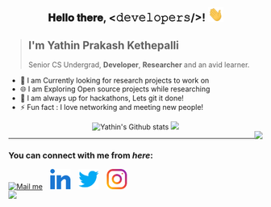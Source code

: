 ## <p align="center">𝐇𝐞𝐥𝐥𝐨 𝐭𝐡𝐞𝐫𝐞, <𝚍𝚎𝚟𝚎𝚕𝚘𝚙𝚎𝚛𝚜/>! <img src="https://github.com/ABSphreak/ABSphreak/blob/master/gifs/Hi.gif" width="30px"></p>

> ## I'm Yathin Prakash Kethepalli 
> Senior CS Undergrad, **Developer**, **Researcher** and an avid learner.

 - 👋 I am Currently looking for research projects to work on
 - 🌐 I am Exploring Open source projects while researching
 - 💭 I am always up for hackathons, Lets git it done!
 - ⚡ Fun fact : I love networking and meeting new people!

<div align="center">
<img width="370px" src="https://github-readme-stats.vercel.app/api?username=yathin017&show_icons=true&theme=radical&count_private=true&hide_border=true&title_color=FC6401&icon_color=FC6401&bg_color=0D111700&text_color=969696&custom_title=Yathin's+Github+Stats" alt="Yathin's Github stats" />
<img width="370px" src="http://github-readme-streak-stats.herokuapp.com?user=yathin017&hide_border=true&background=0D111700&border=943BDD00&fire=CB0044&sideNums=FC6401&currStreakLabel=ff96e6e&currStreakNum=969696&sideLabels=FC6401&dates=969696&stroke=7F1DA2" />
</div>

<!-- ### 🍁 My Skill stack :

|               |           |
|       ---     |    ---    |
| `Web-Dev`     | ![HTML5](https://img.shields.io/badge/-HTML5-CC2400?style=for-the-badge&logo=html5&logoColor=white) ![CSS3](https://img.shields.io/badge/-CSS3-E24800?style=for-the-badge&logo=css3) ![Bootstrap](https://img.shields.io/badge/bootstrap-FE9A00?style=for-the-badge&logo=bootstrap&logoColor=white)|
| `Languages`   | ![JavaScript](https://img.shields.io/badge/-JavaScript-FE7601?style=for-the-badge&logo=javascript) ![Python](https://img.shields.io/badge/-Python-1F65AC?style=for-the-badge&logo=Python&logoColor=white) ![Solidity](https://img.shields.io/badge/-Solidity-034D9A?style=for-the-badge&logo=Solidity) ![MySQL](https://img.shields.io/badge/-MySQL-307BBD?style=for-the-badge&logo=mysql&logoColor=white)|
| `Tools`       | ![VS Code](https://img.shields.io/badge/Visual_Studio_Code-5D1A60?style=for-the-badge&logo=visual%20studio%20code&logoColor=white) ![Git](https://img.shields.io/badge/Git-682181?style=for-the-badge&logo=git&logoColor=white) ![Heroku](https://img.shields.io/badge/Heroku-AA2690?style=for-the-badge&logo=heroku&logoColor=white) ![Vercel](https://img.shields.io/badge/vercel-AA42F1.svg?style=for-the-badge&logo=vercel&logoColor=white) ![Next.js](https://img.shields.io/badge/next.js-000000?style=for-the-badge&logo=next.js&logoColor=white) ![Flask](https://img.shields.io/badge/flask-%23000.svg?style=for-the-badge&logo=flask&logoColor=white) ![Figma](https://img.shields.io/badge/figma-%23F24E1E.svg?style=for-the-badge&logo=figma&logoColor=white) ![Adobe Illustrator](https://img.shields.io/badge/adobeillustrator-%23FF9A00.svg?style=for-the-badge&logo=adobeillustrator&logoColor=white)| -->


<img align="right" src="https://komarev.com/ghpvc/?username=yathin017&style=flat-square&color=232323">
<hr>


### You can connect with me from _here_:
[<img height=40 width=40 align="centre" alt="Mail me" src="./assets/mail.ico">](yathin20100@iiitnr.edu.in)&nbsp;&nbsp;&nbsp;
[<img height=40 width=40 align="centre" alt="Connect on LinkedIn" src="./assets/linkedin.svg">](https://www.linkedin.com/in/yathin017/)&nbsp;&nbsp;&nbsp; 
[<img height=40 width=40 align="centre" alt="Visit my Twitter Profile" src="./assets/twitter.svg">](https://twitter.com/yathin017)&nbsp;&nbsp;&nbsp; 
[<img height=40 width=40 align="centre" alt="Visit my Instagram Profile" src="./assets/instagram.svg">](https://www.instagram.com/yathin017/)
<br>
![](https://raw.githubusercontent.com/halfrost/halfrost/master/icons/header_.png)
